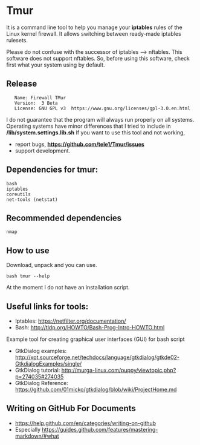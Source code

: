 # Tmur
It is a command line tool to help you manage your **iptables** rules of the Linux kernel firewall. 
It allows switching between ready-made iptables rulesets.

Please do not confuse with the successor of iptables --> nftables.
This software does not support nftables.
So, before using this software, check first what your system using by default.


## Release
       Name: Firewall TMur
       Version:  3 Beta
       License: GNU GPL v3  https://www.gnu.org/licenses/gpl-3.0.en.html

I do not guarantee that the program will always run properly on all systems. 
Operating systems have minor differences that I tried to include in **/lib/system.settings.lib.sh**
If you want to use this tool and not working, 
* report bugs, **<https://github.com/tele1/Tmur/issues>**
* support development.


## Dependencies for tmur:
	bash
	iptables
    coreutils
    net-tools (netstat)

## Recommended dependencies 
    nmap


## How to use

Download, unpack and you can use.

```
bash tmur --help
```

At the moment I do not have an installation script.


## Useful links for tools:
- Iptables:    <https://netfilter.org/documentation/>
- Bash:    <http://tldp.org/HOWTO/Bash-Prog-Intro-HOWTO.html>

Example tool for creating graphical user interfaces (GUI) for bash script
- GtkDialog examples:    <http://xpt.sourceforge.net/techdocs/language/gtkdialog/gtkde02-GtkdialogExamples/single/>
- GtkDialog tutorial:    <http://murga-linux.com/puppy/viewtopic.php?p=274035#274035>
- GtkDialog Reference:    <https://github.com/01micko/gtkdialog/blob/wiki/ProjectHome.md>


## Writing on GitHub For Documents
* <https://help.github.com/en/categories/writing-on-github>
* Especially <https://guides.github.com/features/mastering-markdown/#what>
